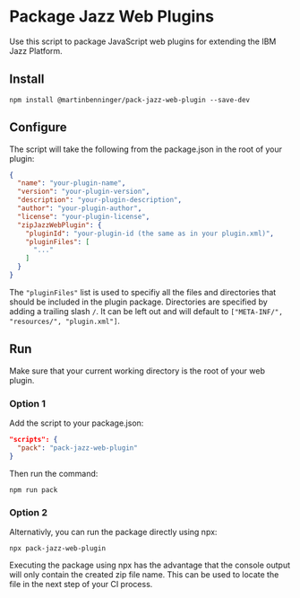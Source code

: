 # Package Jazz Web Plugins

Use this script to package JavaScript web plugins for extending the IBM Jazz Platform. 

## Install

```
npm install @martinbenninger/pack-jazz-web-plugin --save-dev
```

## Configure

The script will take the following from the package.json in the root of your plugin:

```json
{
  "name": "your-plugin-name",
  "version": "your-plugin-version",
  "description": "your-plugin-description",
  "author": "your-plugin-author",
  "license": "your-plugin-license",
  "zipJazzWebPlugin": {
    "pluginId": "your-plugin-id (the same as in your plugin.xml)",
    "pluginFiles": [
      "..."
    ]
  }
}
```

The `"pluginFiles"` list is used to specifiy all the files and directories that should be included in the plugin package. Directories are specified by adding a trailing slash `/`. It can be left out and will default to `["META-INF/", "resources/", "plugin.xml"]`.

## Run

Make sure that your current working directory is the root of your web plugin.

### Option 1

Add the script to your package.json:

```json
"scripts": {
  "pack": "pack-jazz-web-plugin"
}
```

Then run the command:

```
npm run pack
```

### Option 2

Alternativly, you can run the package directly using npx:

```
npx pack-jazz-web-plugin
```

Executing the package using npx has the advantage that the console output will only contain the created zip file name. This can be used to locate the file in the next step of your CI process.
